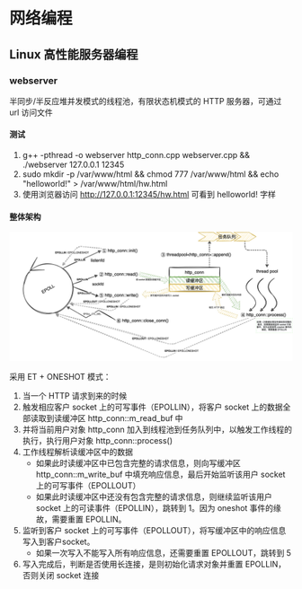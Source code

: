 # 网络编程

## Linux 高性能服务器编程

### webserver

半同步/半反应堆并发模式的线程池，有限状态机模式的 HTTP 服务器，可通过 url 访问文件

#### 测试

1. g++ -pthread -o webserver http_conn.cpp webserver.cpp && ./webserver 127.0.0.1 12345
2. sudo mkdir -p /var/www/html && chmod 777 /var/www/html && echo "helloworld!" > /var/www/html/hw.html
3. 使用浏览器访问 http://127.0.0.1:12345/hw.html 可看到 helloworld! 字样

#### 整体架构

![webserver_reactor](./picture/webserver_reactor.jpg)

采用 ET + ONESHOT 模式：
1. 当一个 HTTP 请求到来的时候
2. 触发相应客户 socket 上的可写事件（EPOLLIN），将客户 socket 上的数据全部读取到读缓冲区 http_conn::m_read_buf 中
3. 并将当前用户对象 http_conn 加入到线程池到任务队列中，以触发工作线程的执行，执行用户对象 http_conn::process()
4. 工作线程解析读缓冲区中的数据
    - 如果此时读缓冲区中已包含完整的请求信息，则向写缓冲区  http_conn::m_write_buf 中填充响应信息，最后开始监听该用户 socket 上的可写事件（EPOLLOUT）
    - 如果此时读缓冲区中还没有包含完整的请求信息，则继续监听该用户 socket 上的可读事件（EPOLLIN），跳转到 1。因为 oneshot 事件的缘故，需要重置 EPOLLIN。
5. 监听到客户 socket 上的可写事件（EPOLLOUT），将写缓冲区中的响应信息写入到客户socket。
    - 如果一次写入不能写入所有响应信息，还需要重置 EPOLLOUT，跳转到 5
6. 写入完成后，判断是否使用长连接，是则初始化请求对象并重置 EPOLLIN，否则关闭 socket 连接